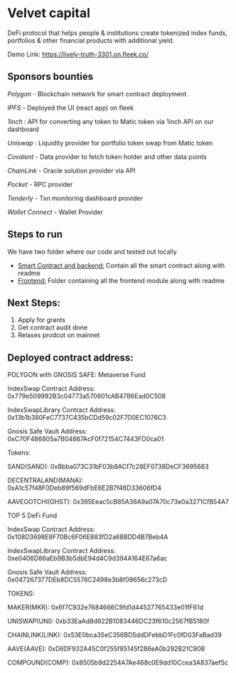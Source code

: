 # Velvet capital
DeFi protocol that helps people & institutions create tokenized index funds, portfolios & other financial products with additional yield.

Demo Link: https://lively-truth-3301.on.fleek.co/



## Sponsors bounties 
*Polygon* - Blockchain network for smart contract deployment.

*IPFS* - Deployed the UI (react app) on fleek 

*1inch* :  API for converting any token to Matic token via 1inch API on our dashboard

*Uniswap* : Liquidity provider for portfolio token swap from Matic token 

*Covalent*  - Data provider to fetch token holder and other data points

*ChainLink*  - Oracle solution provider via API

*Pocket*  - RPC provider

*Tenderly*  - Txn monitoring dashboard provider

*Wallet Connect*  - Wallet Provider


## Steps to run

We have two folder where our code and tested out locally
- [Smart Contract and backend:](https://github.com/Velvet-Capital/Eth-NYC-hack/tree/main/Smart%20Contract%20and%20Backend/contracts)  Contain all the smart contract along with readme
- [Frontend:]() Folder containing all the frontend module along with readme 


## Next Steps:
1. Apply for grants
2. Get contract audit done
2. Relases prodcut on mainnet

## Deployed contract address:

POLYGON with GNOSIS SAFE:
Metaverse Fund

IndexSwap Contract Address: 0x779e509992B3c04773a570601cAB47B6Ead0C508

IndexSwapLibrary Contract Address: 0x13b1b380FeC7737C435bCDd59c02F7D0EC1076C3

Gnosis Safe Vault Address: 0xC70F486805a7B04867AcF0f72154C7443FD0ca01

Tokens:

SAND(SAND): 0xBbba073C31bF03b8ACf7c28EF0738DeCF3695683

DECENTRALAND(MANA): 0xA1c57f48F0Deb89f569dFbE6E2B7f46D33606fD4

AAVEGOTCHI(GHST): 0x385Eeac5cB85A38A9a07A70c73e0a3271CfB54A7


TOP 5 DeFi Fund


IndexSwap Contract Address: 0x108D3698E8F70Bc6F06E883fD2a6B8DD4B7Beb4A

IndexSwapLibrary Contract Address: 0xe0406D86aEb9B3b5dbE94d4C9d394A164E67a6ac

Gnosis Safe Vault Address: 0x047267377DEb8DC5578C2498e3b8f09656c273cD


TOKENS:

MAKER(MKR): 0x6f7C932e7684666C9fd1d44527765433e01fF61d

UNISWAP(UNI): 0xb33EaAd8d922B1083446DC23f610c2567fB5180f

CHAINLINK(LINK): 0x53E0bca35eC356BD5ddDFebbD1Fc0fD03FaBad39

AAVE(AAVE): 0xD6DF932A45C0f255f85145f286eA0b292B21C90B

COMPOUND(COMP): 0x8505b9d2254A7Ae468c0E9dd10Ccea3A837aef5c


